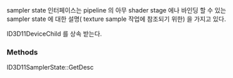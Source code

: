 sampler state 인터페이스는 pipeline 의 아무 shader stage 에나 바인딩 할 수 있는 sampler state 에 대한 설명( texture sample 작업에 참조되기 위한) 을 가지고 있다.

ID3D11DeviceChild 를 상속 받는다.

### Methods

ID3D11SamplerState::GetDesc
